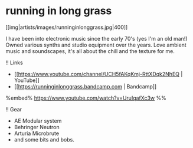 # running in long grass

[[img|artists/images/runninginlonggrass.jpg|400]]

I have been into electronic music since the early 70's (yes I'm an old man!) Owned various synths and studio equipment over the years. Love ambient music and soundscapes, it's all about the chill and the texture for me. 

!! Links

* [[https://www.youtube.com/channel/UCH5fAKqKmj-RttXDqk2NhEQ | YouTube]]
* [[https://runninginlonggrass.bandcamp.com | Bandcamp]]

%embed% https://www.youtube.com/watch?v=UruIqafXc3w %%


!! Gear

* AE Modular system
* Behringer Neutron
* Arturia Microbrute
* and some bits and bobs.

